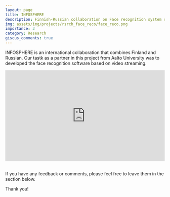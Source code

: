 ```yaml
---
layout: page
title: INFOSPHERE
description: Finnish-Russian collaboration on Face recognition system ruynning on the cloud.
img: assets/img/projects/rsrch_face_reco/face_reco.png
importance: 3
category: Research
giscus_comments: true
---
```


INFOSPHERE is an international collaboration that combines Finland and Russian.
Our tastk as a partner in this project from Aalto University was to developed the face recognition software based on video streaming.


<div class="row mt-3">
    <div class="col-sm mt-12 mt-md-0 center">
        <iframe src="https://onedrive.live.com/embed?resid=3C42663A50F1A304%212810&amp;authkey=!AEyC_zoP1rdSneY&amp;em=2&amp;wdAr=1.3333333333333333&amp;wdEaaCheck=1" width="100%" height="288px" frameborder="0">This is an embedded <a target="_blank" href="https://office.com">Microsoft Office</a> presentation, powered by <a target="_blank" href="https://office.com/webapps">Office</a>.</iframe>
    </div>
</div>



<br>
<p>
If you have any feedback or comments, please feel free to leave them in the section below.

Thank you!
</p>



